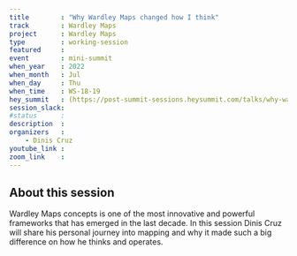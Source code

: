 ```yaml
---
title        : "Why Wardley Maps changed how I think"
track        : Wardley Maps
project      : Wardley Maps
type         : working-session
featured     :
event        : mini-summit
when_year    : 2022
when_month   : Jul
when_day     : Thu
when_time    : WS-18-19
hey_summit   : (https://post-summit-sessions.heysummit.com/talks/why-wardley-maps-changed-how-i-think/)
session_slack:
#status      :
description  :
organizers   :
    - Dinis Cruz    
youtube_link : 
zoom_link    :
---
```


## About this session
Wardley Maps concepts is one of the most innovative and powerful frameworks 
that has emerged in the last decade. In this session Dinis Cruz will share
his personal journey into mapping and why it made such a big difference
on how he thinks and operates. 
